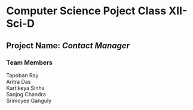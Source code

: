 # Computer Science Poject Class XII-Sci-D

## Project Name: *Contact Manager*

### Team Members

Tapoban Ray <br/> 
Aritra Das <br/>
Kartikeya Sinha <br/>
Sanjog Chandra <br/>
Srimoyee Ganguly <br/>
